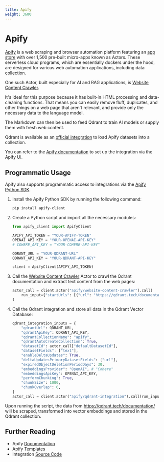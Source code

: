 ```yaml
---
title: Apify 
weight: 3600
---
```


# Apify

[Apify](https://apify.com/) is a web scraping and browser automation platform featuring an [app store](https://apify.com/store) with over 1,500 pre-built micro-apps known as Actors. These serverless cloud programs, which are essentially dockers under the hood, are designed for various web automation applications, including data collection.

One such Actor, built especially for AI and RAG applications, is [Website Content Crawler](https://apify.com/apify/website-content-crawler).  

It's ideal for this purpose because it has built-in HTML processing and data-cleaning functions. That means you can easily remove fluff, duplicates, and other things on a web page that aren't relevant, and provide only the necessary data to the language model.

The Markdown can then be used to feed Qdrant to train AI models or supply them with fresh web content.

Qdrant is available as an [official integration](https://apify.com/apify/qdrant-integration) to load Apify datasets into a collection.

You can refer to the [Apify documentation](https://docs.apify.com/platform/integrations/qdrant) to set up the integration via the Apify UI.

## Programmatic Usage

Apify also supports programmatic access to integrations via the [Apify Python SDK](https://docs.apify.com/sdk/python/).

1. Install the Apify Python SDK by running the following command:

    ```sh
    pip install apify-client
    ```

2. Create a Python script and import all the necessary modules:

    ```python
    from apify_client import ApifyClient

    APIFY_API_TOKEN = "YOUR-APIFY-TOKEN"
    OPENAI_API_KEY = "YOUR-OPENAI-API-KEY"
    # COHERE_API_KEY = "YOUR-COHERE-API-KEY"

    QDRANT_URL = "YOUR-QDRANT-URL"
    QDRANT_API_KEY = "YOUR-QDRANT-API-KEY"

    client = ApifyClient(APIFY_API_TOKEN)
    ```

3. Call the [Website Content Crawler](https://apify.com/apify/website-content-crawler) Actor to crawl the Qdrant documentation and extract text content from the web pages:

    ```python
    actor_call = client.actor("apify/website-content-crawler").call(
        run_input={"startUrls": [{"url": "https://qdrant.tech/documentation/"}]}
    )
    ```

4. Call the Qdrant integration and store all data in the Qdrant Vector Database:

    ```python
    qdrant_integration_inputs = {
        "qdrantUrl": QDRANT_URL,
        "qdrantApiKey": QDRANT_API_KEY,
        "qdrantCollectionName": "apify",
        "qdrantAutoCreateCollection": True,
        "datasetId": actor_call["defaultDatasetId"],
        "datasetFields": ["text"],
        "enableDeltaUpdates": True,
        "deltaUpdatesPrimaryDatasetFields": ["url"],
        "expiredObjectDeletionPeriodDays": 30,
        "embeddingsProvider": "OpenAI", # "Cohere"
        "embeddingsApiKey": OPENAI_API_KEY,
        "performChunking": True,
        "chunkSize": 1000,
        "chunkOverlap": 0,
    }
    actor_call = client.actor("apify/qdrant-integration").call(run_input=qdrant_integration_inputs)

    ```

Upon running the script, the data from <https://qdrant.tech/documentation/> will be scraped, transformed into vector embeddings and stored in the Qdrant collection.

## Further Reading

- Apify [Documentation](https://docs.apify.com/)
- Apify [Templates](https://apify.com/templates)
- Integration [Source Code](https://github.com/apify/actor-vector-database-integrations)

